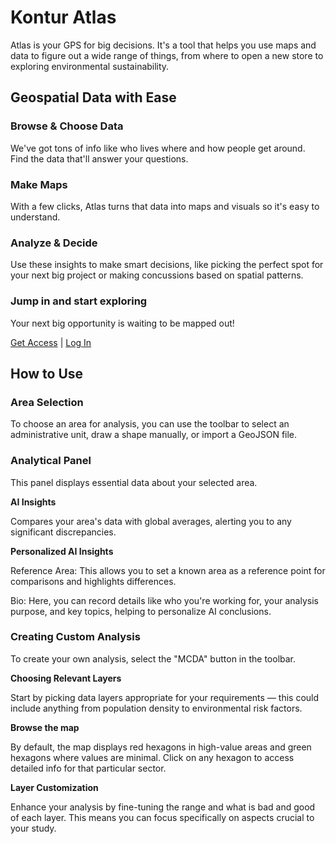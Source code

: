# Kontur Atlas

Atlas is your GPS for big decisions. It's a tool that helps you use maps and data to figure out a wide range of things, from where to open a new store to exploring environmental sustainability.

## Geospatial Data with Ease

### Browse & Choose Data
We've got tons of info like who lives where and how people get around. Find the data that'll answer your questions.

### Make Maps
With a few clicks, Atlas turns that data into maps and visuals so it's easy to understand.

### Analyze & Decide
Use these insights to make smart decisions, like picking the perfect spot for your next big project or making concussions based on spatial patterns.

### Jump in and start exploring
Your next big opportunity is waiting to be mapped out!

[Get Access](https://keycloak01.kontur.io/realms/kontur/protocol/openid-connect/registrations?client_id=account&response_type=code&scope=openid&redirect_uri=https://www.kontur.io/portfolio/) | [Log In](https://atlas.kontur.io/active/profile)

## How to Use

### Area Selection
To choose an area for analysis, you can use the toolbar to select an administrative unit, draw a shape manually, or import a GeoJSON file.

### Analytical Panel
This panel displays essential data about your selected area.

**AI Insights**

Compares your area's data with global averages, alerting you to any significant discrepancies.

**Personalized AI Insights**

Reference Area: This allows you to set a known area as a reference point for comparisons and highlights differences.

Bio: Here, you can record details like who you're working for, your analysis purpose, and key topics, helping to personalize AI conclusions.

### Creating Custom Analysis
To create your own analysis, select the "MCDA" button in the toolbar.

**Choosing Relevant Layers**

Start by picking data layers appropriate for your requirements — this could include anything from population density to environmental risk factors.

**Browse the map**

By default, the map displays red hexagons in high-value areas and green hexagons where values are minimal. Click on any hexagon to access detailed info for that particular sector.

**Layer Customization**

Enhance your analysis by fine-tuning the range and what is bad and good of each layer. This means you can focus specifically on aspects crucial to your study.


